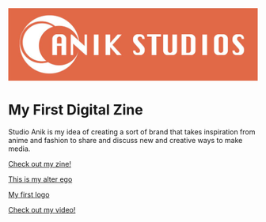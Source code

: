 
<html>
<body>

   <img src="logo 2.1.jpg">
   
   <h1> <b>My First Digital Zine</b> </h1>  
    <p>Studio Anik is my idea of creating a sort of brand that takes inspiration from anime and fashion to share and discuss new and creative ways to make media.</p>
    
   
   <p><a href="https://issuu.com/anik94/docs/studio_anik_zine">Check out my zine!</a></p>
   <p><a href="https://ibb.co/VWZpdHz">This is my alter ego</a></p>
   <p><a href="https://ibb.co/89Cb1Zq">My first logo</a></p>
   <p><a href="https://www.youtube.com/watch?v=dHFNYpAntnQ&feature=youtu.be">Check out my video!</a></p>
        
    
    
    
    
    
  
    
  </body>







 </html>
